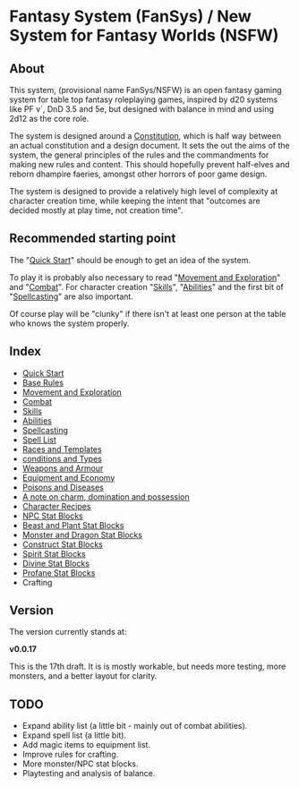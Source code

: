 # Fantasy System (FanSys) / New System for Fantasy Worlds (NSFW)

## About

This system, (provisional name FanSys/NSFW) is an open fantasy gaming system for table top fantasy roleplaying games, inspired by d20 systems like PF v`, DnD 3.5 and 5e, but designed with balance in mind and using 2d12 as the core role.

The system is designed around a [Constitution](constitution.md), which is half way between an actual constitution and a design document. It sets the out the aims of the system, the general principles of the rules and the commandments for making new rules and content. This should hopefully prevent half-elves and reborn dhampire faeries, amongst other horrors of poor game design.

The system is designed to provide a relatively high level of complexity at character creation time, while keeping the intent that "outcomes are decided mostly at play time, not creation time".

## Recommended starting point

The "[Quick Start](01-quick-start.md)" should be enough to get an idea of the system.

To play it is probably also necessary to read "[Movement and Exploration](03-movement-exploration.md)" and "[Combat](04-combat.md)". For character creation "[Skills](05-skills.md)", "[Abilities](06-abilities.md)" and the first bit of "[Spellcasting](07-spells.md)" are also important.

Of course play will be "clunky" if there isn't at least one person at the table who knows the system properly. 

## Index

- [Quick Start](01-quick-start.md)
- [Base Rules](02-base-rules.md)
- [Movement and Exploration](03-movement-exploration.md)
- [Combat](04-combat.md)
- [Skills](05-skills.md)
- [Abilities](06-abilities.md)
- [Spellcasting](07-spells.md)
- [Spell List](08-spell-list.md)
- [Races and Templates](09-races.md)
- [conditions and Types](10-conditions-types.md)
- [Weapons and Armour](11-weapons-armour.md)
- [Equipment and Economy](12-equipment-economy.md)
- [Poisons and Diseases](14-poisons-and-diseases.md)
- [A note on charm, domination and possession](15-charm-etc.md)
- [Character Recipes](16-recipes.md)
- [NPC Stat Blocks](monsters-npcs/humanoids.md)
- [Beast and Plant Stat Blocks](monsters-npcs/beasts-and-plants.md)
- [Monster and Dragon Stat Blocks](monsters-npcs/monsters-and-dragons.md)
- [Construct Stat Blocks](monsters-npcs/constructs.md)
- [Spirit Stat Blocks](monsters-npcs/spirits.md)
- [Divine Stat Blocks](monsters-npcs/divines.md)
- [Profane Stat Blocks](monsters-npcs/profanes.md)
- Crafting

## Version

The version currently stands at:

**v0.0.17**

This is the 17th draft. It is is mostly workable, but needs more testing, more monsters, and a better layout for clarity.

## TODO

- Expand ability list (a little bit - mainly out of combat abilities).
- Expand spell list (a little bit).
- Add magic items to equipment list.
- Improve rules for crafting.
- More monster/NPC stat blocks.
- Playtesting and analysis of balance.
